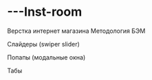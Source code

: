 # ---Inst-room
Верстка интернет магазина 
Методология БЭМ

Слайдеры (swiper slider)

Попапы (модальные окна)

Табы
